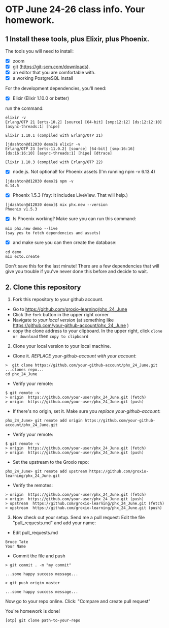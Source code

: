 # OTP June 24-26 class info. Your homework. 

## 1 Install these tools, plus Elixir, plus Phoenix. 

The tools you will need to install: 

* [x] zoom 
* [x] git (https://git-scm.com/downloads). 
* [x] an editor that you are comfortable with. 
* [x] a working PostgreSQL install

For the development dependencies, you'll need: 

* [x] Elixir (Elixir 1.10.0 or better)

run the command: 

```
elixir -v
Erlang/OTP 21 [erts-10.2] [source] [64-bit] [smp:12:12] [ds:12:12:10] [async-threads:1] [hipe]

Elixir 1.10.1 (compiled with Erlang/OTP 21)
```

```
[jdashton@d12030 demo]$ elixir -v
Erlang/OTP 23 [erts-11.0.2] [source] [64-bit] [smp:16:16] [ds:16:16:10] [async-threads:1] [hipe] [dtrace]

Elixir 1.10.3 (compiled with Erlang/OTP 22)
```

* [x] node.js. Not optional! for Phoenix assets (I'm running npm -v 6.13.4)
```
[jdashton@d12030 demo]$ npm -v
6.14.5
```
* [x] Phoenix 1.5.3 (Yay: It includes LiveView. That will help.)
```
[jdashton@d12030 demo]$ mix phx.new --version
Phoenix v1.5.3
```

* [x] Is Phoenix working? Make sure you can run this command: 

```
mix phx.new demo --live
(say yes to fetch dependencies and assets)
```


* [x] and make sure you can then create the database: 

```
cd demo
mix ecto.create
```

Don't save this for the last minute! There are a few dependencies that will give you trouble if you've never done this before and decide to wait. 


## 2. Clone this repository

1. Fork this repository to your github account. 

- Go to https://github.com/groxio-learning/phx_24_June
- Click the `fork` button in the upper right corner
- Navigate to *your local version* (at something like https://github.com/your-github-account/phx_24_June )
- copy the clone address to your clipboard. In the upper right, click `clone or download` then `copy to clipboard`

2. Clone your local version to your local machine. 

- Clone it. *REPLACE your-github-account with your account*:  

```
>  git clone https://github.com/your-github-account/phx_24_June.git
...clones repo...
cd phx_24_June
```

- Verify your remote: 

```
$ git remote -v
> origin  https://github.com/your-user/phx_24_June.git (fetch)
> origin  https://github.com/your-user/phx_24_June.git (push)
```


- If there's no origin, set it. Make sure you *replace your-github-account*:

```
phx_24_June> git remote add origin https://github.com/your-github-account/phx_24_June.git
```

- Verify your remote: 

```
$ git remote -v
> origin  https://github.com/your-user/phx_24_June.git (fetch)
> origin  https://github.com/your-user/phx_24_June.git (push)
```

- Set the upstream to the Groxio repo:

```
phx_24_June> git remote add upstream https://github.com/groxio-learning/phx_24_June.git
```

- Verify the remotes: 

```
> origin  https://github.com/your-user/phx_24_June.git (fetch)
> origin  https://github.com/your-user/phx_24_June.git (push)
> upstream  https://github.com/groxio-learning/phx_24_June.git (fetch)
> upstream  https://github.com/groxio-learning/phx_24_June.git (push)
```

3. Now check out your setup. Send me a pull request: Edit the file "pull_requests.md" and add your name: 

- Edit pull_requests.md

```
Bruce Tate
Your Name
```

- Commit the file and push

```
> git commit . -m "my commit"

...some happy success message...

> git push origin master

...some happy success message...
```

Now go to your repo online. Click: "Compare and create pull request" 

You're homework is done!

```
[otp] git clone path-to-your-repo
